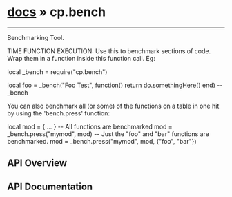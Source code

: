 # [docs](index.md) » cp.bench
---

Benchmarking Tool.

TIME FUNCTION EXECUTION:
Use this to benchmark sections of code. Wrap them in a function inside this
function call. Eg:

local _bench = require("cp.bench")

local foo = _bench("Foo Test", function()
    return do.somethingHere()
end) --_bench

You can also benchmark all (or some) of the functions on a table in one hit
by using the 'bench.press' function:

local mod = { ... }
-- All functions are benchmarked
mod = _bench.press("mymod", mod)
-- Just the "foo" and "bar" functions are benchmarked.
mod = _bench.press("mymod", mod, {"foo", "bar"})

## API Overview

## API Documentation

